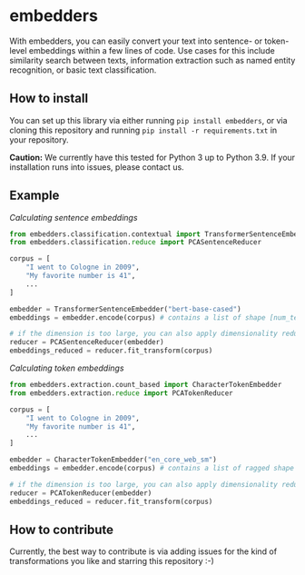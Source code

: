 # embedders
With embedders, you can easily convert your text into sentence- or token-level embeddings within a few lines of code. Use cases for this include similarity search between texts, information extraction such as named entity recognition, or basic text classification.

## How to install
You can set up this library via either running `pip install embedders`, or via cloning this repository and running `pip install -r requirements.txt` in your repository.

**Caution:** We currently have this tested for Python 3 up to Python 3.9. If your installation runs into issues, please contact us.

## Example
*Calculating sentence embeddings*
```python
from embedders.classification.contextual import TransformerSentenceEmbedder
from embedders.classification.reduce import PCASentenceReducer

corpus = [
    "I went to Cologne in 2009",
    "My favorite number is 41",
    ...
]

embedder = TransformerSentenceEmbedder("bert-base-cased")
embeddings = embedder.encode(corpus) # contains a list of shape [num_texts, embedding_dimension]

# if the dimension is too large, you can also apply dimensionality reduction
reducer = PCASentenceReducer(embedder)
embeddings_reduced = reducer.fit_transform(corpus)
```

*Calculating token embeddings*
```python
from embedders.extraction.count_based import CharacterTokenEmbedder
from embedders.extraction.reduce import PCATokenReducer

corpus = [
    "I went to Cologne in 2009",
    "My favorite number is 41",
    ...
]

embedder = CharacterTokenEmbedder("en_core_web_sm")
embeddings = embedder.encode(corpus) # contains a list of ragged shape [num_texts, num_tokens (text-specific), embedding_dimension]

# if the dimension is too large, you can also apply dimensionality reduction
reducer = PCATokenReducer(embedder)
embeddings_reduced = reducer.fit_transform(corpus)
```

## How to contribute
Currently, the best way to contribute is via adding issues for the kind of transformations you like and starring this repository :-)
